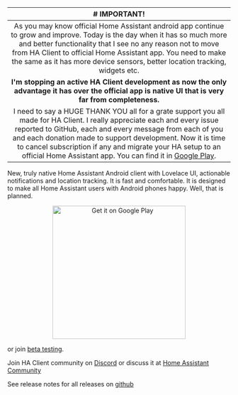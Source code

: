 |  # IMPORTANT!  |
|:-:|
|  As you may know official Home Assistant android app continue to grow and improve. Today is the day when it has so much more and better functionality that I see no any reason not to move from HA Client to official Home Assistant app. You need to make the same as it has more device sensors, better location tracking, widgets etc.
|  **I'm stopping an active HA Client development as now the only advantage it has over the official app is native UI that is very far from completeness.**  |
|  I need to say a HUGE THANK YOU all for a grate support you all made for HA Client. I really appreciate each and every issue reported to GitHub, each and every message from each of you and each donation made to support development. Now it is time to cancel subscription if any and migrate your HA setup to an official Home Assistant app. You can find it in [Google Play](https://play.google.com/store/apps/details?id=io.homeassistant.companion.android).  |

New, truly native Home Assistant Android client with Lovelace UI, actionable notifications and location tracking.
It is fast and comfortable. It is designed to make all Home Assistant users with Android phones happy. Well, that is planned.

<center><a href='https://play.google.com/store/apps/details?id=com.keyboardcrumbs.haclient&pcampaignid=pcampaignidMKT-Other-global-all-co-prtnr-py-PartBadge-Mar2515-1'><img width="300" alt='Get it on Google Play' src='https://play.google.com/intl/en_us/badges/static/images/badges/en_badge_web_generic.png'/></a></center>

or join [beta testing](/beta-testing).

Join HA Client community on [Discord](https://discord.gg/u9vq7QE) or discuss it at [Home Assistant Community](https://community.home-assistant.io/c/mobile-apps/ha-client-android)

See release notes for all releases on [github](https://github.com/estevez-dev/ha_client/releases)
